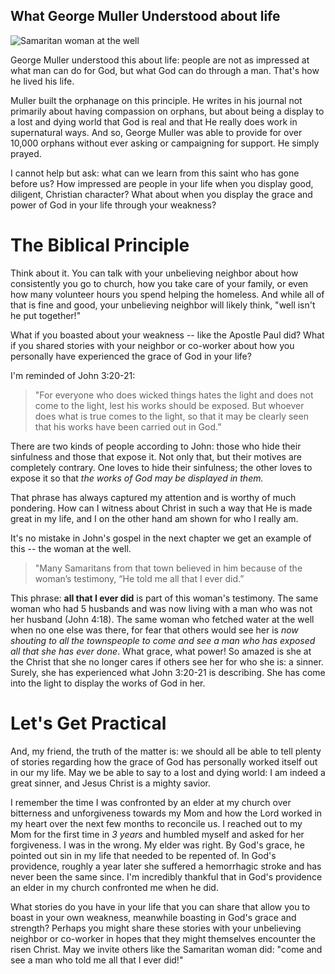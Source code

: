 ## What George Muller Understood about life

![Samaritan woman at the well](https://i.etsystatic.com/8834150/r/il/f43a9d/1493665702/il_794xN.1493665702_hm88.jpg)

George Muller understood this about life: people are not as impressed at what man can do for God, but what God can do through a man. That's how he lived his life. 

Muller built the orphanage on this principle. He writes in his journal not primarily about having compassion on orphans, but about being a display to a lost and dying world that God is real and that He really does work in supernatural ways. And so, George Muller was able to provide for over 10,000 orphans without ever asking or campaigning for support. He simply prayed.

I cannot help but ask: what can we learn from this saint who has gone before us? How impressed are people in your life when you display good, diligent, Christian character? What about when you display the grace and power of God in your life through your weakness?

# The Biblical Principle

Think about it. You can talk with your unbelieving neighbor about how consistently you go to church, how you take care of your family, or even how many volunteer hours you spend helping the homeless. And while all of that is fine and good, your unbelieving neighbor will likely think, "well isn't he put together!"

What if you boasted about your weakness -- like the Apostle Paul did? What if you shared stories with your neighbor or co-worker about how you personally have experienced the grace of God in your life?

I'm reminded of John 3:20-21: 
> "For everyone who does wicked things hates the light and does not come to the light, lest his works should be exposed. But whoever does what is true comes to the light, so that it may be clearly seen that his works have been carried out in God.”

There are two kinds of people according to John: those who hide their sinfulness and those that expose it. Not only that, but their motives are completely contrary. One loves to hide their sinfulness; the other loves to expose it so that *the works of God may be displayed in them.*

That phrase has always captured my attention and is worthy of much pondering. How can I witness about Christ in such a way that He is made great in my life, and I on the other hand am shown for who I really am.

It's no mistake in John's gospel in the next chapter we get an example of this -- the woman at the well. 

> "Many Samaritans from that town believed in him because of the woman’s testimony, “He told me all that I ever did.” 

This phrase: **all that I ever did** is part of this woman's testimony. The same woman who had 5 husbands and was now living with a man who was not her husband (John 4:18). The same woman who fetched water at the well when no one else was there, for fear that others would see her is *now shouting to all the townspeople to come and see a man who has exposed all that she has ever done*. What grace, what power! So amazed is she at the Christ that she no longer cares if others see her for who she is: a sinner. Surely, she has experienced what John 3:20-21 is describing. She has come into the light to display the works of God in her. 

# Let's Get Practical
And, my friend, the truth of the matter is: we should all be able to tell plenty of stories regarding how the grace of God has personally worked itself out in our my life. May we be able to say to a lost and dying world: I am indeed a great sinner, and Jesus Christ is a mighty savior.

I remember the time I was confronted by an elder at my church over bitterness and unforgiveness towards my Mom and how the Lord worked in my heart over the next few months to reconcile us. I reached out to my Mom for the first time in *3 years* and humbled myself and asked for her forgiveness. I was in the wrong. My elder was right. By God's grace, he pointed out sin in my life that needed to be repented of. In God's providence, roughly a year later she suffered a hemorrhagic stroke and has never been the same since. I'm incredibly thankful that in God's providence an elder in my church confronted me when he did.

What stories do you have in your life that you can share that allow you to boast in your own weakness, meanwhile boasting in God's grace and strength? Perhaps you might share these stories with your unbelieving neighbor or co-worker in hopes that they might themselves encounter the risen Christ. May we invite others like the Samaritan woman did: "come and see a man who told me all that I ever did!"
